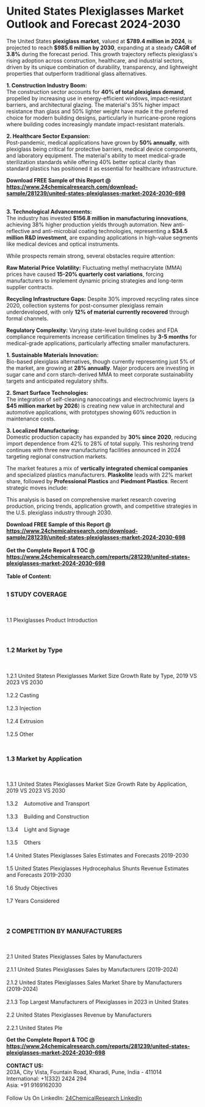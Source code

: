 <h1>United States Plexiglasses Market Outlook and Forecast 2024-2030</h1><p>The United States <strong>plexiglass market</strong>, valued at <strong>$789.4 million in 2024</strong>, is projected to reach <strong>$985.6 million by 2030</strong>, expanding at a steady <strong>CAGR of 3.8%</strong> during the forecast period. This growth trajectory reflects plexiglass's rising adoption across construction, healthcare, and industrial sectors, driven by its unique combination of durability, transparency, and lightweight properties that outperform traditional glass alternatives.</p><p><strong>1. Construction Industry Boom:</strong><br>
The construction sector accounts for <strong>40% of total plexiglass demand</strong>, propelled by increasing use in energy-efficient windows, impact-resistant barriers, and architectural glazing. The material's 35% higher impact resistance than glass and 50% lighter weight have made it the preferred choice for modern building designs, particularly in hurricane-prone regions where building codes increasingly mandate impact-resistant materials.</p><p><strong>2. Healthcare Sector Expansion:</strong><br>
Post-pandemic, medical applications have grown by <strong>50% annually</strong>, with plexiglass being critical for protective barriers, medical device components, and laboratory equipment. The material's ability to meet medical-grade sterilization standards while offering 40% better optical clarity than standard plastics has positioned it as essential for healthcare infrastructure.</p><div><b>Download FREE Sample of this Report @ 
            <a href="https://www.24chemicalresearch.com/download-sample/281239/united-states-plexiglasses-market-2024-2030-698">
            https://www.24chemicalresearch.com/download-sample/281239/united-states-plexiglasses-market-2024-2030-698</a></b></div><br><p><strong>3. Technological Advancements:</strong><br>
The industry has invested <strong>$156.8 million in manufacturing innovations</strong>, achieving 38% higher production yields through automation. New anti-reflective and anti-microbial coating technologies, representing a <strong>$34.5 million R&amp;D investment</strong>, are expanding applications in high-value segments like medical devices and optical instruments.</p><p>While prospects remain strong, several obstacles require attention:</p><p><strong>Raw Material Price Volatility:</strong> Fluctuating methyl methacrylate (MMA) prices have caused <strong>15-20% quarterly cost variations</strong>, forcing manufacturers to implement dynamic pricing strategies and long-term supplier contracts.</p><p><strong>Recycling Infrastructure Gaps:</strong> Despite 30% improved recycling rates since 2020, collection systems for post-consumer plexiglass remain underdeveloped, with only <strong>12% of material currently recovered</strong> through formal channels.</p><p><strong>Regulatory Complexity:</strong> Varying state-level building codes and FDA compliance requirements increase certification timelines by <strong>3-5 months</strong> for medical-grade applications, particularly affecting smaller manufacturers.</p><p><strong>1. Sustainable Materials Innovation:</strong><br>
Bio-based plexiglass alternatives, though currently representing just 5% of the market, are growing at <strong>28% annually</strong>. Major producers are investing in sugar cane and corn starch-derived MMA to meet corporate sustainability targets and anticipated regulatory shifts.</p><p><strong>2. Smart Surface Technologies:</strong><br>
The integration of self-cleaning nanocoatings and electrochromic layers (a <strong>$45 million market by 2026</strong>) is creating new value in architectural and automotive applications, with prototypes showing 60% reduction in maintenance costs.</p><p><strong>3. Localized Manufacturing:</strong><br>
Domestic production capacity has expanded by <strong>30% since 2020</strong>, reducing import dependence from 42% to 28% of total supply. This reshoring trend continues with three new manufacturing facilities announced in 2024 targeting regional construction markets.</p><p>The market features a mix of <strong>vertically integrated chemical companies</strong> and specialized plastics manufacturers. <strong>Plaskolite</strong> leads with 22% market share, followed by <strong>Professional Plastics</strong> and <strong>Piedmont Plastics</strong>. Recent strategic moves include:</p><p>This analysis is based on comprehensive market research covering production, pricing trends, application growth, and competitive strategies in the U.S. plexiglass industry through 2030.</p><div><b>Download FREE Sample of this Report @ 
            <a href="https://www.24chemicalresearch.com/download-sample/281239/united-states-plexiglasses-market-2024-2030-698">
            https://www.24chemicalresearch.com/download-sample/281239/united-states-plexiglasses-market-2024-2030-698</a></b></div><br><div><b>Get the Complete Report & TOC @ 
            <a href="https://www.24chemicalresearch.com/reports/281239/united-states-plexiglasses-market-2024-2030-698">
            https://www.24chemicalresearch.com/reports/281239/united-states-plexiglasses-market-2024-2030-698</a></b></div><br>
            <b>Table of Content:</b><p><h2><span style="font-size:16px"><strong>1 STUDY COVERAGE</strong></span></h2><br />
<p>1.1 Plexiglasses Product Introduction</p><br />
<h2><span style="font-size:16px"><strong>1.2 Market by Type</strong></span></h2><br />
<p>1.2.1 United Statesn Plexiglasses Market Size Growth Rate by Type, 2019 VS 2023 VS 2030<br /><br />
1.2.2 Casting&nbsp;&nbsp; &nbsp;<br /><br />
1.2.3 Injection<br /><br />
1.2.4 Extrusion<br /><br />
1.2.5 Other<br /><br />
<h2><span style="font-size:16px"><strong>1.3 Market by Application</strong></span></h2><br />
<p>1.3.1 United States Plexiglasses Market Size Growth Rate by Application, 2019 VS 2023 VS 2030<br /><br />
1.3.2&nbsp;&nbsp; &nbsp;Automotive and Transport<br /><br />
1.3.3&nbsp;&nbsp; &nbsp;Building and Construction<br /><br />
1.3.4&nbsp;&nbsp; &nbsp;Light and Signage<br /><br />
1.3.5&nbsp;&nbsp; &nbsp;Others<br /><br />
1.4 United States Plexiglasses Sales Estimates and Forecasts 2019-2030<br /><br />
1.5 United States Plexiglasses Hydrocephalus Shunts Revenue Estimates and Forecasts 2019-2030<br /><br />
1.6 Study Objectives<br /><br />
1.7 Years Considered</p><br />
<h2><span style="font-size:16px"><strong>2 COMPETITION BY MANUFACTURERS</strong></span></h2><br />
<p>2.1 United States Plexiglasses Sales by Manufacturers<br /><br />
2.1.1 United States Plexiglasses Sales by Manufacturers (2019-2024)<br /><br />
2.1.2 United States Plexiglasses Sales Market Share by Manufacturers (2019-2024)<br /><br />
2.1.3 Top Largest Manufacturers of Plexiglasses in 2023 in United States<br /><br />
2.2 United States Plexiglasses Revenue by Manufacturers<br /><br />
2.2.1 United States Ple</p><div><b>Get the Complete Report & TOC @ 
            <a href="https://www.24chemicalresearch.com/reports/281239/united-states-plexiglasses-market-2024-2030-698">
            https://www.24chemicalresearch.com/reports/281239/united-states-plexiglasses-market-2024-2030-698</a></b></div><br><b>CONTACT US:</b><br>
            203A, City Vista, Fountain Road, Kharadi, Pune, India - 411014<br>
            International: +1(332) 2424 294<br>
            Asia: +91 9169162030 <br><br>
            Follow Us On LinkedIn: <a href="https://www.linkedin.com/company/24chemicalresearch/">24ChemicalResearch LinkedIn</a>